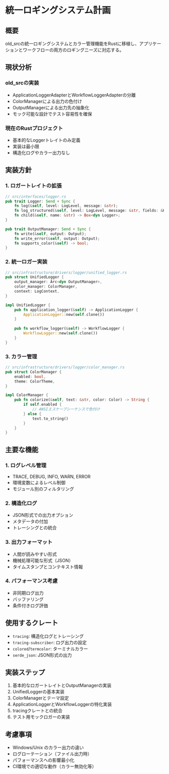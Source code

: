 # 統一ロギングシステム計画

## 概要
old_srcの統一ロギングシステムとカラー管理機能をRustに移植し、アプリケーションとワークフローの両方のロギングニーズに対応する。

## 現状分析
### old_srcの実装
- ApplicationLoggerAdapterとWorkflowLoggerAdapterの分離
- ColorManagerによる出力の色付け
- OutputManagerによる出力先の抽象化
- モック可能な設計でテスト容易性を確保

### 現在のRustプロジェクト
- 基本的なLoggerトレイトのみ定義
- 実装は最小限
- 構造化ログやカラー出力なし

## 実装方針
### 1. ロガートレイトの拡張
```rust
// src/interfaces/logger.rs
pub trait Logger: Send + Sync {
    fn log(&self, level: LogLevel, message: &str);
    fn log_structured(&self, level: LogLevel, message: &str, fields: &HashMap<String, Value>);
    fn child(&self, name: &str) -> Box<dyn Logger>;
}

pub trait OutputManager: Send + Sync {
    fn write(&self, output: Output);
    fn write_error(&self, output: Output);
    fn supports_color(&self) -> bool;
}
```

### 2. 統一ロガー実装
```rust
// src/infrastructure/drivers/logger/unified_logger.rs
pub struct UnifiedLogger {
    output_manager: Arc<dyn OutputManager>,
    color_manager: ColorManager,
    context: LogContext,
}

impl UnifiedLogger {
    pub fn application_logger(&self) -> ApplicationLogger {
        ApplicationLogger::new(self.clone())
    }
    
    pub fn workflow_logger(&self) -> WorkflowLogger {
        WorkflowLogger::new(self.clone())
    }
}
```

### 3. カラー管理
```rust
// src/infrastructure/drivers/logger/color_manager.rs
pub struct ColorManager {
    enabled: bool,
    theme: ColorTheme,
}

impl ColorManager {
    pub fn colorize(&self, text: &str, color: Color) -> String {
        if self.enabled {
            // ANSIエスケープシーケンスで色付け
        } else {
            text.to_string()
        }
    }
}
```

## 主要な機能
### 1. ログレベル管理
- TRACE, DEBUG, INFO, WARN, ERROR
- 環境変数によるレベル制御
- モジュール別のフィルタリング

### 2. 構造化ログ
- JSON形式での出力オプション
- メタデータの付加
- トレーシングとの統合

### 3. 出力フォーマット
- 人間が読みやすい形式
- 機械処理可能な形式（JSON）
- タイムスタンプとコンテキスト情報

### 4. パフォーマンス考慮
- 非同期ログ出力
- バッファリング
- 条件付きログ評価

## 使用するクレート
- `tracing`: 構造化ログとトレーシング
- `tracing-subscriber`: ログ出力の設定
- `colored`/`termcolor`: ターミナルカラー
- `serde_json`: JSON形式の出力

## 実装ステップ
1. 基本的なロガートレイトとOutputManagerの実装
2. UnifiedLoggerの基本実装
3. ColorManagerとテーマ設定
4. ApplicationLoggerとWorkflowLoggerの特化実装
5. tracingクレートとの統合
6. テスト用モックロガーの実装

## 考慮事項
- Windows/Unix のカラー出力の違い
- ログローテーション（ファイル出力時）
- パフォーマンスへの影響最小化
- CI環境での適切な動作（カラー無効化等）